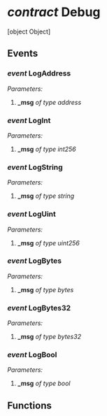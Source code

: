 # *contract* Debug
[object Object]
## Events
### *event* LogAddress
*Parameters:*
1. **_msg** *of type address*

### *event* LogInt
*Parameters:*
1. **_msg** *of type int256*

### *event* LogString
*Parameters:*
1. **_msg** *of type string*

### *event* LogUint
*Parameters:*
1. **_msg** *of type uint256*

### *event* LogBytes
*Parameters:*
1. **_msg** *of type bytes*

### *event* LogBytes32
*Parameters:*
1. **_msg** *of type bytes32*

### *event* LogBool
*Parameters:*
1. **_msg** *of type bool*

## Functions

